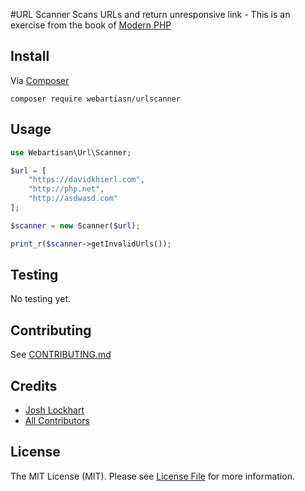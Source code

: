 #URL Scanner
Scans URLs and return unresponsive link - This is an exercise from the book of [Modern PHP](http://shop.oreilly.com/product/0636920033868.do)

Install
------
Via [Composer](https://getcomposer.org/)
```
composer require webartiasn/urlscanner
```

Usage
------
```php
use Webartisan\Url\Scanner;

$url = [
    "https://davidkhierl.com",
    "http://php.net",
    "http://asdwasd.com"
];

$scanner = new Scanner($url);

print_r($scanner->getInvalidUrls());
```

Testing
------
No testing yet.

Contributing
------
See [CONTRIBUTING.md](../blob/master/CONTRIBUTING.md)

Credits
------
- [Josh Lockhart](https://github.com/codeguy)
- [All Contributors](https://github.com/modernphp/scanner/contributors)

License
------
The MIT License (MIT). Please see [License File](../blob/master/LICENSE) for more information.
